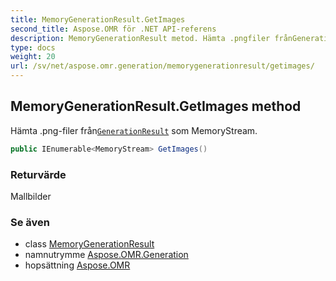 ```yaml
---
title: MemoryGenerationResult.GetImages
second_title: Aspose.OMR för .NET API-referens
description: MemoryGenerationResult metod. Hämta .pngfiler frånGenerationResult som MemoryStream.
type: docs
weight: 20
url: /sv/net/aspose.omr.generation/memorygenerationresult/getimages/
---
```

## MemoryGenerationResult.GetImages method

Hämta .png-filer från[`GenerationResult`](../../generationresult/) som MemoryStream.

```csharp
public IEnumerable<MemoryStream> GetImages()
```

### Returvärde

Mallbilder

### Se även

* class [MemoryGenerationResult](../)
* namnutrymme [Aspose.OMR.Generation](../../memorygenerationresult/)
* hopsättning [Aspose.OMR](../../../)


